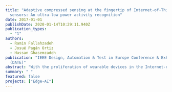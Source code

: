 ```yaml
---
title: "Adaptive compressed sensing at the fingertip of Internet-of-Things
  sensors: An ultra-low power activity recognition"
date: 2017-01-01
publishDate: 2020-01-14T10:29:11.940Z
publication_types:
  - "1"
authors:
  - Ramin Fallahzadeh
  - Josué Pagán Ortiz
  - Hassan Ghasemzadeh
publication: "IEEE Design, Automation & Test in Europe Conference & Exhibition
  (DATE)"
abstract: "With the proliferation of wearable devices in the Internet-of-Things applications, designing highly power-efficient solutions for continuous operation of these technologies in life-critical settings emerges. We propose a novel ultra-low power framework for adaptive compressed sensing in activity recognition. The proposed design uses a coarse-grained activity recognition module to adaptively tune the compressed sensing module for minimized sensing/transmission costs. We pose an optimization problem to minimize activity-specific sensing rates and introduce a polynomial time approximation algorithm using a novel heuristic dynamic optimization tree. Our evaluations on real-world data shows that the proposed autonomous framework is capable of generating feedback with -80% confidence and improves power reduction performance of the state-of-the-art approach by a factor of two."
summary: " "
featured: false
projects: ["Edge-AI"]
---
```

